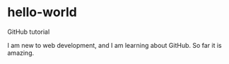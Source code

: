 # hello-world
<p>GitHub tutorial</p>

<p>I am new to web development, and I am learning about GitHub. So far it is amazing.</p>

